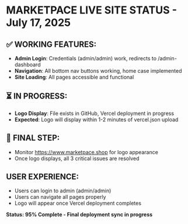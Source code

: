# MARKETPACE LIVE SITE STATUS - July 17, 2025

## ✅ WORKING FEATURES:
- **Admin Login**: Credentials (admin/admin) work, redirects to /admin-dashboard
- **Navigation**: All bottom nav buttons working, home case implemented
- **Site Loading**: All pages accessible and functional

## ⏳ IN PROGRESS:
- **Logo Display**: File exists in GitHub, Vercel deployment in progress
- **Expected**: Logo will display within 1-2 minutes of vercel.json upload

## 🎯 FINAL STEP:
- Monitor https://www.marketpace.shop for logo appearance
- Once logo displays, all 3 critical issues are resolved

## USER EXPERIENCE:
- Users can login to admin (admin/admin)
- Users can navigate all pages properly  
- Logo will appear once Vercel deployment completes

**Status: 95% Complete - Final deployment sync in progress**